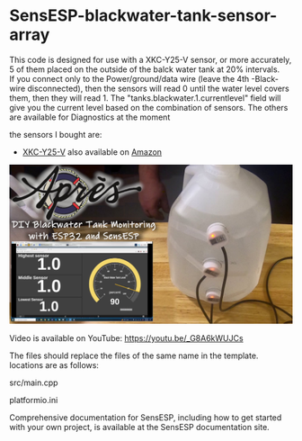 # SensESP-blackwater-tank-sensor-array

This code is designed for use with a XKC-Y25-V sensor, or more accurately, 5 of them placed on the outside of the balck water tank at 20% intervals.  
If you connect only to the Power/ground/data wire (leave the 4th -Black- wire disconnected), then the sensors will read 0 until the water level covers them, then they will read 1.
The "tanks.blackwater.1.currentlevel" field will give you the current level based on the combination of sensors.  The others are available for Diagnostics at the moment

the sensors I bought are:
- [XKC-Y25-V](https://www.aliexpress.us/item/2251832778905166.html) also available on [Amazon](https://amzn.to/40CFGIb)

![Cover](https://github.com/Techstyleuk/SensESP-blackwater-tank-sensor-array/blob/main/BW-cover.jpg)

Video is available on YouTube: https://youtu.be/_G8A6kWUJCs

The files should replace the files of the same name in the template. locations are as follows:

src/main.cpp

platformio.ini

Comprehensive documentation for SensESP, including how to get started with your own project, is available at the SensESP documentation site.
